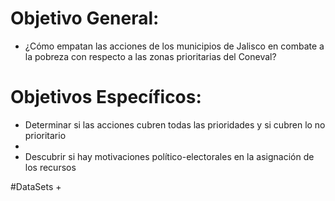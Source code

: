 # Objetivo General:
+ ¿Cómo empatan las acciones de los municipios de Jalisco en combate a la pobreza con respecto a las zonas prioritarias del Coneval?

# Objetivos Específicos:
+ Determinar si las acciones cubren todas las prioridades y si cubren lo no prioritario
+ 
+ Descubrir si hay motivaciones político-electorales en la asignación de los recursos

#DataSets
+ 

#

